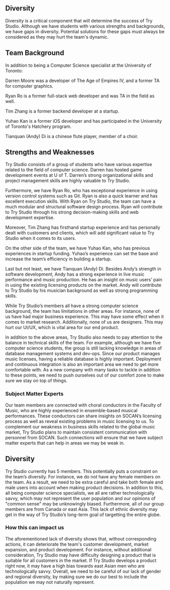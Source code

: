 Diversity
---

Diversity is a critical component that will determine the success of Try Studio. Although we have students with various strengths and backgrounds, we have gaps in diversity. Potential solutions for these gaps must always be considered as they may hurt the team's dynamic.

Team Background
---

In addition to being a Computer Science specialist at the University of Toronto:

Darren Moore was a developer of The Age of Empires IV, and a former TA for computer graphics.

Ryan Ro is a former full-stack web developer and was TA in the field as well.

Tim Zhang is a former backend developer at a startup.

Yuhao Kan is a former iOS developer and has participated in the University of Toronto's Hatchery program.

Tianquan (Andy) Di is a chinese flute player, member of a choir.


## Strengths and Weaknesses

Try Studio consists of a group of students who have various expertise related to the field of computer science. Darren has hosted game development events at U of T. Darren’s strong organizational skills and project management skills are highly valuable to Try Studio.

Furthermore, we have Ryan Ro, who has exceptional experience in using version control systems such as Git. Ryan is also a quick learner and has excellent execution skills. With Ryan on Try Studio, the team can have a much modular and structural software design process. Ryan will contribute to Try Studio through his strong decision-making skills and web development expertise. 

Moreover, Tim Zhang has firsthand startup experience and has personally dealt with customers and clients, which will add significant value to Try Studio when it comes to its users.

On the other side of the team, we have Yuhao Kan, who has previous experiences in startup funding. Yuhao’s experience can set the base and increase the team’s efficiency in building a startup.

Last but not least, we have Tianquan (Andy) Di. Besides Andy’s strength in software development, Andy has a strong experience in live music performance and music production. He has an insight on music users’ pain in using the existing licensing products on the market. Andy will contribute to Try Studio by his musician background as well as strong programming skills.

While Try Studio’s members all have a strong computer science background, the team has limitations in other areas. For instance, none of us have had major business experience. This may have some effect when it comes to market research. Additionally, none of us are designers. This may hurt our UI/UX, which is vital area for our end product.

In addition to the above areas, Try Studio also needs to pay attention to the balance in technical skills of the team. For example, although we have five computer science students, the group is still lacking knowledge in areas of database management systems and dev-ops. Since our product manages music licenses, having a reliable database is highly important. Deployment and continuous integration is also an important area we need to get more comfortable with. As a new company with many tasks to tackle in addition to these points, we need to push ourselves out of our comfort zone to make sure we stay on top of things.


### Subject Matter Experts

Our team members are connected with choral conductors in the Faculty of Music, who are highly experienced in ensemble-based musical performances. These conductors can share insights on SOCAN’s licensing process as well as reveal existing problems in music licensing to us. To complement our weakness in business skills related to the global music market, Try Studio plans to maintain consistent communication with personnel from SOCAN. Such connections will ensure that we have subject matter experts that can help in areas we may be weak in. 

## Diversity

Try Studio currently has 5 members. This potentially puts a constraint on the team’s diversity. For instance, we do not have any female members on the team. As a result, we need to be extra careful and take both female and male users into account when making product decisions. In addition to this, all being computer science specialists, we all are rather technologically savvy, which may not represent the user population and our opinions of "common sense" may be unknowingly biased. Furthermore, all of our group members are from Canada or east Asia. This lack of ethnic diversity may get in the way of Try Studio’s long-term goal of targetting the entire globe.

### How this can impact us

The aforementioned lack of diversity shows that, without corresponding actions, it can deteriorate the team's customer development, market expansion, and product development. For instance, without additional consideration, Try Studio may have difficulty designing a product that is suitable for all customers in the market. If Try Studio develops a product right now, it may have a high bias towards east Asian men who are technologically savvy. Overall, we need to be careful of our lack of gender and regional diversity, by making sure we do our best to include the population we may not naturally represent.

